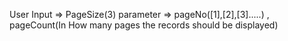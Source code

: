 User Input => PageSize(3)
parameter  => pageNo([1],[2],[3].....) ,
              pageCount(In How many pages the records should be displayed)
